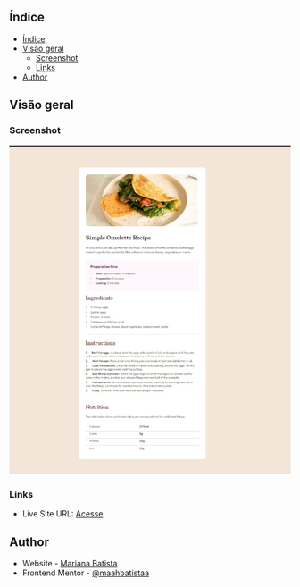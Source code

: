 
## Índice
- [Índice](#índice)
- [Visão geral](#visão-geral)
  - [Screenshot](#screenshot)
  - [Links](#links)
- [Author](#author)

## Visão geral
### Screenshot

![](./src/images/recipe-page.png)

### Links
- Live Site URL: [Acesse](https://maahbatistaa.github.io/frontend-mentor/recipe-page/)

## Author

- Website - [Mariana Batista](https://maahbatistaa-portfolio.vercel.app)
- Frontend Mentor - [@maahbatistaa](https://www.frontendmentor.io/profile/maahbatistaa)

